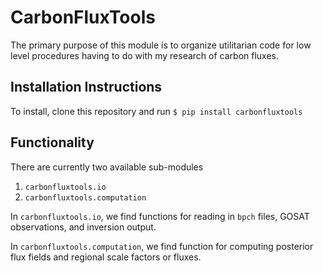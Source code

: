 # CarbonFluxTools

The primary purpose of this module is to organize utilitarian code for low
level procedures having to do with my research of carbon fluxes.

## Installation Instructions
To install, clone this repository and run
`$ pip install carbonfluxtools`

## Functionality
There are currently two available sub-modules
1. `carbonfluxtools.io`
2. `carbonfluxtools.computation`

In `carbonfluxtools.io`, we find functions for reading in `bpch` files, GOSAT
observations, and inversion output.

In `carbonfluxtools.computation`, we find function for computing posterior flux
fields and regional scale factors or fluxes.